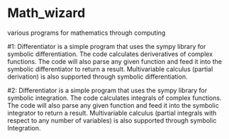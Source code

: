 # Math_wizard
various programs for mathematics through computing

#1:
Differentiator is a simple program that uses the sympy library for symbolic differentiation. The code calculates deriveratives of complex functions. The code will also parse any given function and feed it into the symbolic differentiator to return a result. Multivariable calculus (partial derivation) is also supported through symbolic differentiation.

#2:
Differentiator is a simple program that uses the sympy library for symbolic integration. The code calculates integrals of complex functions. The code will also parse any given function and feed it into the symbolic integrator to return a result. Multivariable calculus (partial integrals with respect to any number of variables) is also supported through symbolic Integration.
